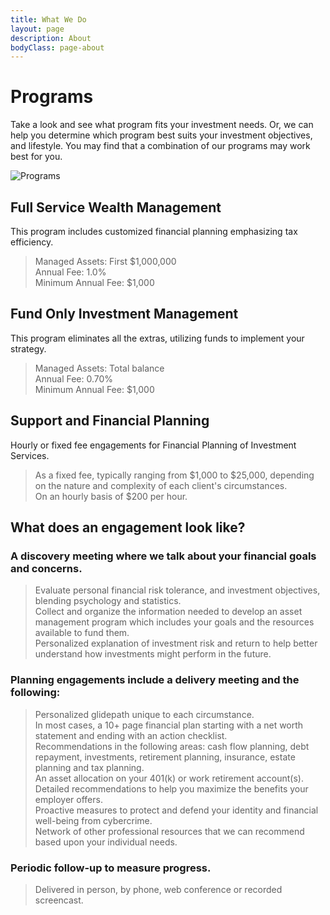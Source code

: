 ```yaml
---
title: What We Do
layout: page
description: About
bodyClass: page-about
---
```


# Programs

Take a look and see what program fits your investment needs. Or, we can help you determine which program best suits your investment objectives, and lifestyle. You may find that a combination of our programs may work best for you.    

![Programs](/images/thom-holmes-Lrfw0U_o9I0-unsplash.jpg)

## Full Service Wealth Management

This program includes customized financial planning emphasizing tax efficiency.  

> Managed Assets: First $1,000,000  
> Annual Fee: 1.0%  
> Minimum Annual Fee: $1,000  

## Fund Only Investment Management

This program eliminates all the extras, utilizing funds to implement your strategy.  

> Managed Assets: Total balance  
> Annual Fee: 0.70%  
> Minimum Annual Fee: $1,000  

## Support and Financial Planning

Hourly or fixed fee engagements for Financial Planning of Investment Services.  

> As a fixed fee, typically ranging from $1,000 to $25,000, depending on the nature and complexity of each client's circumstances.  
> On an hourly basis of $200 per hour.  

## What does an engagement look like?

### A discovery meeting where we talk about your financial goals and concerns.  
> Evaluate personal financial risk tolerance, and investment objectives, blending psychology and statistics.  
> Collect and organize the information needed to develop an asset management program which includes your goals and the resources available to fund them.  
> Personalized explanation of investment risk and return to help better understand how investments might perform in the future.  

### Planning engagements include a delivery meeting and the following:  
> Personalized glidepath unique to each circumstance.  
> In most cases, a 10+ page financial plan starting with a net worth statement and ending with an action checklist.  
> Recommendations in the following areas: cash flow planning, debt repayment, investments, retirement planning, insurance, estate planning and tax planning.  
> An asset allocation on your 401(k) or work retirement account(s).  
> Detailed recommendations to help you maximize the benefits your employer offers.  
> Proactive measures to protect and defend your identity and financial well-being from cybercrime.  
> Network of other professional resources that we can recommend based upon your individual needs.  

### Periodic follow-up to measure progress.

> Delivered in person, by phone, web conference or recorded screencast.  
